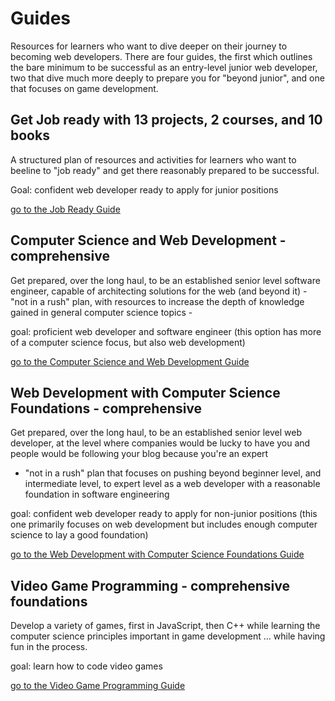 # Guides

Resources for learners who want to dive deeper on their journey to becoming web developers. 
There are four guides, the first which outlines the bare minimum to be successful as an 
entry-level junior web developer, two that dive much more deeply to prepare you for "beyond junior", 
and one that focuses on game development.

## Get Job ready with 13 projects, 2 courses, and 10 books 

A structured plan of resources and activities for learners who want to beeline to "job ready" and get there 
reasonably prepared to be successful.

Goal: confident web developer ready to apply for junior positions

[go to the Job Ready Guide](./job-ready.md)


## Computer Science and Web Development - comprehensive

Get prepared, over the long haul, to be an established senior level software engineer, capable of 
architecting solutions for the web (and beyond it) - "not in a rush" plan, with resources to increase 
the depth of knowledge gained in general computer science topics - 

goal: proficient web developer and software engineer 
(this option has more of a computer science focus, but also web development)

[go to the Computer Science and Web Development Guide](./cs-wd.md)


## Web Development with Computer Science Foundations - comprehensive

Get prepared, over the long haul, to be an established senior level web developer, at the level where 
companies would be lucky to have you and people would be following your blog because you're an expert 
- "not in a rush" plan that focuses on pushing beyond beginner level, and intermediate level, to expert 
level as a web developer with a reasonable foundation in software engineering 

goal: confident web developer ready to apply for non-junior positions
(this one primarily focuses on web development but includes enough computer science to lay a good foundation)

[go to the Web Development with Computer Science Foundations Guide](./wd-cs.md)



## Video Game Programming - comprehensive foundations 

Develop a variety of games, first in JavaScript, then C++ while learning the computer science principles 
important in game development ... while having fun in the process.

goal: learn how to code video games

[go to the Video Game Programming Guide](./game-programming.md)


